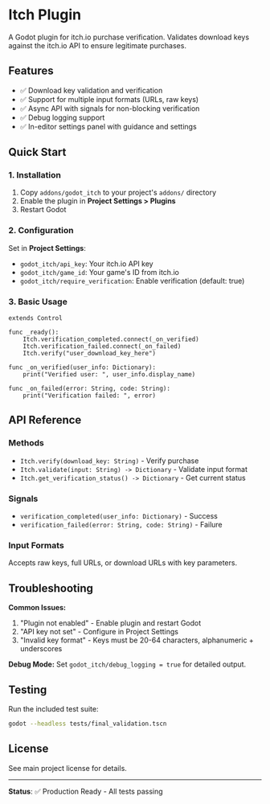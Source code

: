 # Itch Plugin

A Godot plugin for itch.io purchase verification. Validates download keys against the itch.io API to ensure legitimate purchases.

## Features

- ✅ Download key validation and verification
- ✅ Support for multiple input formats (URLs, raw keys)
- ✅ Async API with signals for non-blocking verification
- ✅ Debug logging support
- ✅ In-editor settings panel with guidance and settings


## Quick Start

### 1. Installation
1. Copy `addons/godot_itch` to your project's `addons/` directory
2. Enable the plugin in **Project Settings > Plugins**
3. Restart Godot

### 2. Configuration
Set in **Project Settings**:
- `godot_itch/api_key`: Your itch.io API key
- `godot_itch/game_id`: Your game's ID from itch.io
- `godot_itch/require_verification`: Enable verification (default: true)

### 3. Basic Usage
```gdscript
extends Control

func _ready():
    Itch.verification_completed.connect(_on_verified)
    Itch.verification_failed.connect(_on_failed)
    Itch.verify("user_download_key_here")

func _on_verified(user_info: Dictionary):
    print("Verified user: ", user_info.display_name)

func _on_failed(error: String, code: String):
    print("Verification failed: ", error)
```

## API Reference

### Methods
- `Itch.verify(download_key: String)` - Verify purchase
- `Itch.validate(input: String) -> Dictionary` - Validate input format
- `Itch.get_verification_status() -> Dictionary` - Get current status

### Signals
- `verification_completed(user_info: Dictionary)` - Success
- `verification_failed(error: String, code: String)` - Failure

### Input Formats
Accepts raw keys, full URLs, or download URLs with key parameters.

## Troubleshooting

**Common Issues:**
1. "Plugin not enabled" - Enable plugin and restart Godot
2. "API key not set" - Configure in Project Settings
3. "Invalid key format" - Keys must be 20-64 characters, alphanumeric + underscores

**Debug Mode:**
Set `godot_itch/debug_logging = true` for detailed output.

## Testing
Run the included test suite:
```bash
godot --headless tests/final_validation.tscn
```

## License
See main project license for details.

---
**Status**: ✅ Production Ready - All tests passing
